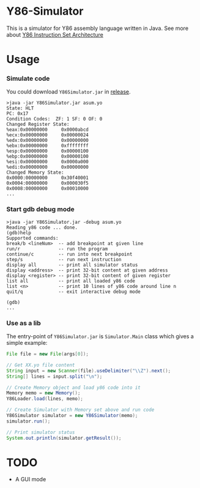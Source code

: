 # Y86-Simulator


This is a simulator for Y86 assembly language written in Java. 
See more about [Y86 Instruction Set Architecture](http://acm.hit.edu.cn/hoj/static/img/pic/100603-B.htm)

# Usage
### Simulate code
You could download `Y86Simulator.jar` in [release](https://github.com/CtheSky/Y86-Simulator/releases).
```shell
>java -jar Y86Simulator.jar asum.yo
State: HLT
PC: 0x17
Condition Codes:  ZF: 1 SF: 0 OF: 0
Changed Register State:
%eax:0x00000000     0x0000abcd
%ecx:0x00000000     0x00000024
%edx:0x00000000     0x00000000
%ebx:0x00000000     0xffffffff
%esp:0x00000000     0x00000100
%ebp:0x00000000     0x00000100
%esi:0x00000000     0x0000a000
%edi:0x00000000     0x00000000
Changed Memory State:
0x0000:00000000     0x30f40001
0x0004:00000000     0x000030f5
0x0008:00000000     0x00010000
...
```
### Start gdb debug mode
```shell
>java -jar Y86Simulator.jar -debug asum.yo
Reading y86 code ... done.
(gdb)help
Supported commands:
break/b <lineNum>  -- add breakpoint at given line
run/r              -- run the program
continue/c         -- run into next breakpoint
step/s             -- run next instruction
display all        -- print all simulator status
display <address>  -- print 32-bit content at given address
display <register> -- print 32-bit content of given register
list all           -- print all loaded y86 code
list <n>           -- print 10 lines of y86 code around line n
quit/q             -- exit interactive debug mode

(gdb)
...
```
### Use as a lib
The entry-point of `Y86Simulator.jar` is `Simulator.Main` class which gives a simple example:
```java
File file = new File(args[0]);

// Get XX.yo file content
String input = new Scanner(file).useDelimiter("\\Z").next();
String[] lines = input.split("\n");

// Create Memory object and load y86 code into it
Memory memo = new Memory();
Y86Loader.load(lines, memo);

// Create Simulator with Memory set above and run code
Y86Simulator simulator = new Y86Simulator(memo);
simulator.run();

// Print simulator status
System.out.println(simulator.getResult());
```

# TODO
* A GUI mode
